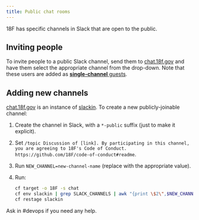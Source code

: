```yaml
---
title: Public chat rooms
---
```


18F has specific channels in Slack that are open to the public.

## Inviting people

To invite people to a public Slack channel, send them to [chat.18f.gov](https://chat.18f.gov/) and have them select the appropriate channel from the drop-down. Note that these users are added as [**single-channel** guests](https://slack.zendesk.com/hc/en-us/articles/201314026-Understanding-roles-permissions-inside-Slack).

## Adding new channels

[chat.18f.gov](https://chat.18f.gov/) is an instance of [slackin](https://github.com/18F/slackin). To create a new publicly-joinable channel:

1. Create the channel in Slack, with a `*-public` suffix (just to make it explicit).
1. Set `/topic Discussion of [link]. By participating in this channel, you are agreeing to 18F's Code of Conduct. https://github.com/18F/code-of-conduct#readme`.
1. Run `NEW_CHANNEL=new-channel-name` (replace with the appropriate value).
1. Run:

    ```bash
    cf target -o 18F -s chat
    cf env slackin | grep SLACK_CHANNELS | awk "{print \$2\",$NEW_CHANNEL\"}" | xargs cf set-env slackin SLACK_CHANNELS
    cf restage slackin
    ```

Ask in #devops if you need any help.
